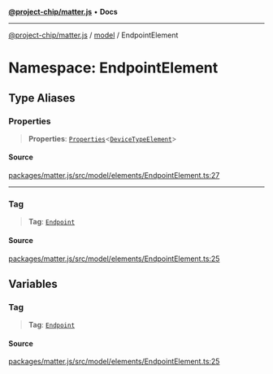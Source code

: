 [**@project-chip/matter.js**](../../../README.md) • **Docs**

***

[@project-chip/matter.js](../../../modules.md) / [model](../../README.md) / EndpointElement

# Namespace: EndpointElement

## Type Aliases

### Properties

> **Properties**: [`Properties`](../BaseElement/README.md#propertiest)\<[`DeviceTypeElement`](../../interfaces/DeviceTypeElement.md)\>

#### Source

[packages/matter.js/src/model/elements/EndpointElement.ts:27](https://github.com/project-chip/matter.js/blob/7a8cbb56b87d4ccf34bec5a9a95ab40a1711324f/packages/matter.js/src/model/elements/EndpointElement.ts#L27)

***

### Tag

> **Tag**: [`Endpoint`](../../enumerations/ElementTag.md#endpoint)

#### Source

[packages/matter.js/src/model/elements/EndpointElement.ts:25](https://github.com/project-chip/matter.js/blob/7a8cbb56b87d4ccf34bec5a9a95ab40a1711324f/packages/matter.js/src/model/elements/EndpointElement.ts#L25)

## Variables

### Tag

> **Tag**: [`Endpoint`](../../enumerations/ElementTag.md#endpoint)

#### Source

[packages/matter.js/src/model/elements/EndpointElement.ts:25](https://github.com/project-chip/matter.js/blob/7a8cbb56b87d4ccf34bec5a9a95ab40a1711324f/packages/matter.js/src/model/elements/EndpointElement.ts#L25)
